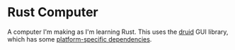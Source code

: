 # Rust Computer

A computer I'm making as I'm learning Rust. This uses the [druid](https://github.com/xi-editor/druid) GUI library, which has some [platform-specific dependencies](https://github.com/xi-editor/druid#platform-notes).